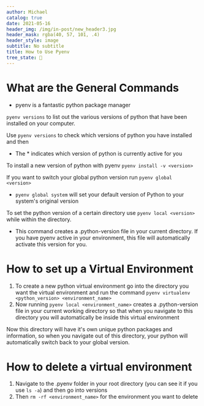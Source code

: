 ```yaml
---
author: Michael
catalog: true
date: 2021-05-16
header_img: /img/in-post/new_header3.jpg
header_mask: rgba(40, 57, 101, .4)
header_style: image
subtitle: No subtitle
title: How to Use Pyenv
tree_state: 🌱
---
```


# What are the General Commands
- pyenv is a fantastic python package manager

`pyenv versions` to list out the various versions of python that have been installed on your computer.

Use  `pyenv versions` to check which versions of python you have installed and then
- The \* indicates which version of python is currently active for you

To install a new version of python with pyenv `pyenv install -v <version>`

If you want to switch your global python version run `pyenv global <version>`
- `pyenv global system` will set your default version of Python to your system's original version

To set the python version of a certain directory use `pyenv local <version>` while within the directory.
- This command creates a .python-version file in your current directory. If you have pyenv active in your environment, this file will automatically activate this version for you.

# How to set up a Virtual Environment
1. To create a new python virtual environment go into the directory you want the virtual environment and run the command `pyenv virtualenv <python_version> <environment_name>`
2. Now running `pyenv local <environment_name>` creates a .python-version file in your current working directory so that when you navigate to this directory you will automatically be inside this virtual environment

Now this directory will have it's own unique python packages and information, so when you navigate out of this directory, your python will automatically switch back to your global version.

# How to delete a virtual environment
1. Navigate to the .pyenv folder in your root directory (you can see it if you use `ls -a`) and then go into versions
2. Then `rm -rf <environment_name>` for the environment you want to delete